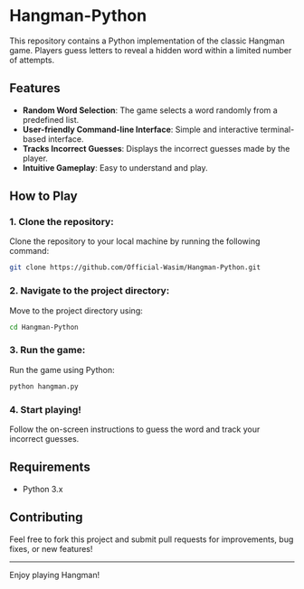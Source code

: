 # Hangman-Python

This repository contains a Python implementation of the classic Hangman game. Players guess letters to reveal a hidden word within a limited number of attempts.

## Features

- **Random Word Selection**: The game selects a word randomly from a predefined list.
- **User-friendly Command-line Interface**: Simple and interactive terminal-based interface.
- **Tracks Incorrect Guesses**: Displays the incorrect guesses made by the player.
- **Intuitive Gameplay**: Easy to understand and play.

## How to Play

### 1. Clone the repository:
Clone the repository to your local machine by running the following command:

```bash
git clone https://github.com/Official-Wasim/Hangman-Python.git
```

### 2. Navigate to the project directory:

Move to the project directory using:
```bash
cd Hangman-Python
```

### 3. Run the game:

Run the game using Python:
```bash
python hangman.py
```

### 4. Start playing!

Follow the on-screen instructions to guess the word and track your incorrect guesses.


## Requirements

- Python 3.x


## Contributing

Feel free to fork this project and submit pull requests for improvements, bug fixes, or new features!

---

Enjoy playing Hangman!


